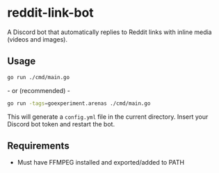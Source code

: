# reddit-link-bot

A Discord bot that automatically replies to Reddit links with inline media (videos and images).

## Usage

```bash
go run ./cmd/main.go
```

\- or (recommended) -

```bash
go run -tags=goexperiment.arenas ./cmd/main.go
```

This will generate a `config.yml` file in the current directory. Insert your Discord bot token and restart the bot.

## Requirements

- Must have FFMPEG installed and exported/added to PATH